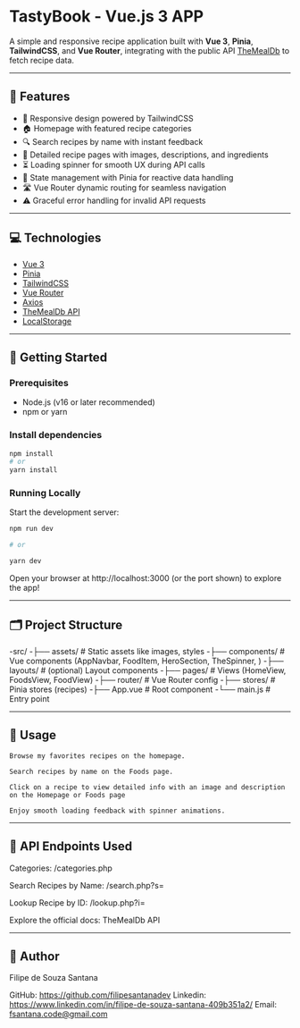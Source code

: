 # TastyBook - Vue.js 3 APP

A simple and responsive recipe application built with **Vue 3**, **Pinia**, **TailwindCSS**, and **Vue Router**, integrating with the public API [TheMealDb](https://www.themealdb.com/api.php) to fetch recipe data.

---

## 🚀 Features

- 🎨 Responsive design powered by TailwindCSS
- 🏠 Homepage with featured recipe categories
- 🔍 Search recipes by name with instant feedback
- 📖 Detailed recipe pages with images, descriptions, and ingredients
- ⏳ Loading spinner for smooth UX during API calls
- 🔄 State management with Pinia for reactive data handling
- 🛣️ Vue Router dynamic routing for seamless navigation
- ⚠️ Graceful error handling for invalid API requests

---

## 💻 Technologies

- [Vue 3](https://vuejs.org/)
- [Pinia](https://pinia.vuejs.org/)
- [TailwindCSS](https://tailwindcss.com/)
- [Vue Router](https://router.vuejs.org/)
- [Axios](https://axios-http.com/)
- [TheMealDb API](https://www.themealdb.com/api.php)
- [LocalStorage](<(https://v2.vuejs.org/v2/cookbook/client-side-storage.html?redirect=true)>)

---

## 🎯 Getting Started

### Prerequisites

- Node.js (v16 or later recommended)
- npm or yarn

### Install dependencies

```bash
npm install
# or
yarn install
```

### Running Locally

Start the development server:

```bash
npm run dev

# or

yarn dev
```

Open your browser at http://localhost:3000 (or the port shown) to explore the app!

---

## 🗂️ Project Structure

-src/
-├── assets/ # Static assets like images, styles
-├── components/ # Vue components (AppNavbar, FoodItem, HeroSection, TheSpinner, )
-├── layouts/ # (optional) Layout components
-├── pages/ # Views (HomeView, FoodsView, FoodView)
-├── router/ # Vue Router config
-├── stores/ # Pinia stores (recipes)
-├── App.vue # Root component
-└── main.js # Entry point

---

## 📝 Usage

```
Browse my favorites recipes on the homepage.

Search recipes by name on the Foods page.

Click on a recipe to view detailed info with an image and description on the Homepage or Foods page

Enjoy smooth loading feedback with spinner animations.
```

---

## 🔗 API Endpoints Used

Categories: /categories.php

Search Recipes by Name: /search.php?s=

Lookup Recipe by ID: /lookup.php?i=

Explore the official docs: TheMealDb API

---

## 👤 Author

Filipe de Souza Santana

GitHub: https://github.com/filipesantanadev
Linkedin: https://www.linkedin.com/in/filipe-de-souza-santana-409b351a2/
Email: fsantana.code@gmail.com
